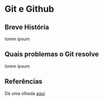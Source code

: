 # Git e Github

## Breve História
lorem ipsum

## Quais problemas o Git resolve
lorem ipsum

## Referências
Dá uma olhada [aqui](/conteudo/referencias.md)